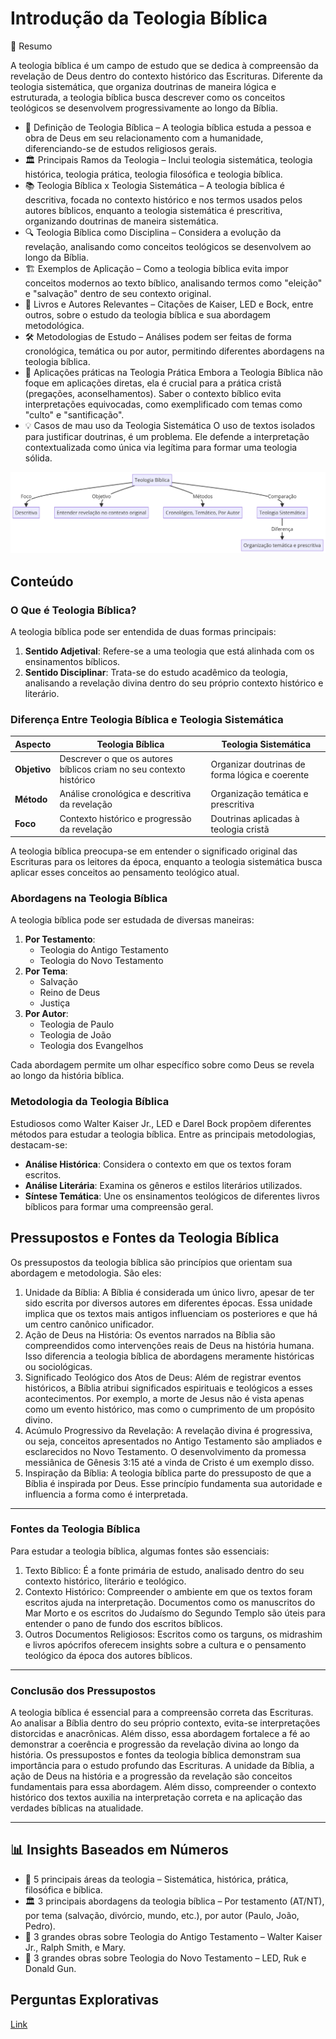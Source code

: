 # Introdução da Teologia Bíblica

📌 Resumo

A teologia bíblica é um campo de estudo que se dedica à compreensão da revelação de Deus dentro do contexto histórico das Escrituras. Diferente da teologia sistemática, que organiza doutrinas de maneira lógica e estruturada, a teologia bíblica busca descrever como os conceitos teológicos se desenvolvem progressivamente ao longo da Bíblia.

- 📖 Definição de Teologia Bíblica – A teologia bíblica estuda a pessoa e obra de Deus em seu relacionamento com a humanidade, diferenciando-se de estudos religiosos gerais.
- 🏛 Principais Ramos da Teologia – Inclui teologia sistemática, teologia histórica, teologia prática, teologia filosófica e teologia bíblica.
- 📚 Teologia Bíblica x Teologia Sistemática – A teologia bíblica é descritiva, focada no contexto histórico e nos termos usados pelos autores bíblicos, enquanto a teologia sistemática é prescritiva, organizando doutrinas de maneira sistemática.
- 🔍 Teologia Bíblica como Disciplina – Considera a evolução da revelação, analisando como conceitos teológicos se desenvolvem ao longo da Bíblia.
- 🏗 Exemplos de Aplicação – Como a teologia bíblica evita impor conceitos modernos ao texto bíblico, analisando termos como "eleição" e "salvação" dentro de seu contexto original.
- 📖 Livros e Autores Relevantes – Citações de Kaiser, LED e Bock, entre outros, sobre o estudo da teologia bíblica e sua abordagem metodológica.
- 🛠 Metodologias de Estudo – Análises podem ser feitas de forma cronológica, temática ou por autor, permitindo diferentes abordagens na teologia bíblica.
- 🧭 Aplicações práticas na Teologia Prática
  Embora a Teologia Bíblica não foque em aplicações diretas, ela é crucial para a prática cristã (pregações, aconselhamentos). Saber o contexto bíblico evita interpretações equivocadas, como exemplificado com temas como "culto" e "santificação".
- 💡 Casos de mau uso da Teologia Sistemática
  O uso de textos isolados para justificar doutrinas, é um problema. Ele defende a interpretação contextualizada como única via legítima para formar uma teologia sólida.

![img.png](Introdução%20da%20Teologia%20Bíblica/images/img.png)

## Conteúdo

### O Que é Teologia Bíblica?

A teologia bíblica pode ser entendida de duas formas principais:
1. **Sentido Adjetival**: Refere-se a uma teologia que está alinhada com os ensinamentos bíblicos.
2. **Sentido Disciplinar**: Trata-se do estudo acadêmico da teologia, analisando a revelação divina dentro do seu próprio contexto histórico e literário.

### Diferença Entre Teologia Bíblica e Teologia Sistemática

| Aspecto                | Teologia Bíblica | Teologia Sistemática |
|------------------------|----------------|----------------------|
| **Objetivo**          | Descrever o que os autores bíblicos criam no seu contexto histórico | Organizar doutrinas de forma lógica e coerente |
| **Método**            | Análise cronológica e descritiva da revelação | Organização temática e prescritiva |
| **Foco**              | Contexto histórico e progressão da revelação | Doutrinas aplicadas à teologia cristã |

A teologia bíblica preocupa-se em entender o significado original das Escrituras para os leitores da época, enquanto a teologia sistemática busca aplicar esses conceitos ao pensamento teológico atual.

### Abordagens na Teologia Bíblica

A teologia bíblica pode ser estudada de diversas maneiras:
1. **Por Testamento**:
    - Teologia do Antigo Testamento
    - Teologia do Novo Testamento
2. **Por Tema**:
    - Salvação
    - Reino de Deus
    - Justiça
3. **Por Autor**:
    - Teologia de Paulo
    - Teologia de João
    - Teologia dos Evangelhos

Cada abordagem permite um olhar específico sobre como Deus se revela ao longo da história bíblica.

### Metodologia da Teologia Bíblica

Estudiosos como Walter Kaiser Jr., LED e Darel Bock propõem diferentes métodos para estudar a teologia bíblica. Entre as principais metodologias, destacam-se:
- **Análise Histórica**: Considera o contexto em que os textos foram escritos.
- **Análise Literária**: Examina os gêneros e estilos literários utilizados.
- **Síntese Temática**: Une os ensinamentos teológicos de diferentes livros bíblicos para formar uma compreensão geral.


## Pressupostos e Fontes da Teologia Bíblica

Os pressupostos da teologia bíblica são princípios que orientam sua abordagem e metodologia. São eles:

1. Unidade da Bíblia: A Bíblia é considerada um único livro, apesar de ter sido escrita por diversos autores em diferentes épocas. Essa unidade implica que os textos mais antigos influenciam os posteriores e que há um centro canônico unificador.
2. Ação de Deus na História: Os eventos narrados na Bíblia são compreendidos como intervenções reais de Deus na história humana. Isso diferencia a teologia bíblica de abordagens meramente históricas ou sociológicas.
3. Significado Teológico dos Atos de Deus: Além de registrar eventos históricos, a Bíblia atribui significados espirituais e teológicos a esses acontecimentos. Por exemplo, a morte de Jesus não é vista apenas como um evento histórico, mas como o cumprimento de um propósito divino.
4. Acúmulo Progressivo da Revelação: A revelação divina é progressiva, ou seja, conceitos apresentados no Antigo Testamento são ampliados e esclarecidos no Novo Testamento. O desenvolvimento da promessa messiânica de Gênesis 3:15 até a vinda de Cristo é um exemplo disso.
5. Inspiração da Bíblia: A teologia bíblica parte do pressuposto de que a Bíblia é inspirada por Deus. Esse princípio fundamenta sua autoridade e influencia a forma como é interpretada.

---

### Fontes da Teologia Bíblica

Para estudar a teologia bíblica, algumas fontes são essenciais:

1. Texto Bíblico: É a fonte primária de estudo, analisado dentro do seu contexto histórico, literário e teológico.
2. Contexto Histórico: Compreender o ambiente em que os textos foram escritos ajuda na interpretação. Documentos como os manuscritos do Mar Morto e os escritos do Judaísmo do Segundo Templo são úteis para entender o pano de fundo dos escritos bíblicos.
3. Outros Documentos Religiosos: Escritos como os targuns, os midrashim e livros apócrifos oferecem insights sobre a cultura e o pensamento teológico da época dos autores bíblicos.

---

### Conclusão dos Pressupostos

A teologia bíblica é essencial para a compreensão correta das Escrituras. Ao analisar a Bíblia dentro do seu próprio contexto, evita-se interpretações distorcidas e anacrônicas. Além disso, essa abordagem fortalece a fé ao demonstrar a coerência e progressão da revelação divina ao longo da história.
Os pressupostos e fontes da teologia bíblica demonstram sua importância para o estudo profundo das Escrituras. A unidade da Bíblia, a ação de Deus na história e a progressão da revelação são conceitos fundamentais para essa abordagem. Além disso, compreender o contexto histórico dos textos auxilia na interpretação correta e na aplicação das verdades bíblicas na atualidade.


---


## 📊 Insights Baseados em Números

- 🔢 5 principais áreas da teologia – Sistemática, histórica, prática, filosófica e bíblica.
- 🏛 3 principais abordagens da teologia bíblica – Por testamento (AT/NT), por tema (salvação, divórcio, mundo, etc.), por autor (Paulo, João, Pedro).
- 📘 3 grandes obras sobre Teologia do Antigo Testamento – Walter Kaiser Jr., Ralph Smith, e Mary.
- 📘 3 grandes obras sobre Teologia do Novo Testamento – LED, Ruk e Donald Gun.

## Perguntas Explorativas

[Link](Introdu%C3%A7%C3%A3o%20da%20Teologia%20B%C3%ADblica/Exemplos%20de%20Perguntas%20Explorativas.md)

<!-- ## Resumos de Aulas 

Playlist disponível em: https://youtube.com/playlist?list=PL5r0gTepYZfiHIy1PFXi6CrBHdI0Fj2-e&si=8MS0eGps61A0pdtH 

### Vídeo 1: Introdução à Teol. Bíblica - Aula 1 - Antonio Neto

A teologia bíblica é essencial para compreender como Deus se revelou progressivamente ao longo das Escrituras. Ao respeitar o contexto histórico e a progressão temática dos textos bíblicos, os estudiosos podem evitar interpretações anacrônicas e obter uma visão mais fiel ao pensamento dos autores inspirados.

Estudar a teologia bíblica é um passo fundamental para quem deseja aprofundar seu conhecimento da Bíblia de forma acadêmica e sistemática.

⏳ Timestamps Relevantes: https://www.youtube.com/watch?v=5-BTm-olViE
Aqui estão alguns momentos-chave do vídeo com links diretos:

- **00:01:14** – Definição de Teologia
- **00:02:46** – Principais áreas da Teologia
- **00:03:40** – Teologia Bíblica como disciplina
- **00:05:26** – Teologia Bíblica vs. Teologia Sistemática
- **00:07:50** – Importância do contexto histórico
- **00:09:20** – Métodos de interpretação da Bíblia
- **00:12:30** – Como evitar leituras anacrônicas
- **00:15:40** – Progressão da revelação na Bíblia
- **00:18:10** – Exemplos de livros de Teologia Bíblica
- **00:22:30** – Encerramento da aula

Video 2 - Timestamps Relevantes
Definição de Teologia Bíblica - Introdução ao conceito e sua abordagem descritiva.
Pressuposto da Unidade da Bíblia - Explicação da coesão entre os livros bíblicos.
Ação de Deus na História - Intervenção divina como evento verificável.
Significado Teológico dos Atos de Deus - O papel dos profetas na interpretação histórica.
Exemplo: Crucificação de Cristo - Como um evento pode ser visto historicamente e teologicamente.
Acúmulo Progressivo da Revelação - Como as Escrituras se desenvolvem ao longo do tempo.
Inspiração da Bíblia - O pressuposto da autoridade divina das Escrituras.
Fontes da Teologia Bíblica - O uso do texto bíblico como principal referência.
Contexto Histórico como Fonte - O papel de documentos históricos na interpretação.
Judaísmo do Segundo Templo - O impacto de escritos judaicos na compreensão do Novo Testamento.